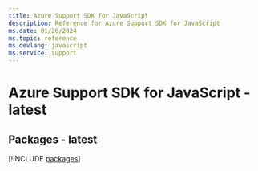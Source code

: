 ```yaml
---
title: Azure Support SDK for JavaScript
description: Reference for Azure Support SDK for JavaScript
ms.date: 01/26/2024
ms.topic: reference
ms.devlang: javascript
ms.service: support
---
```

# Azure Support SDK for JavaScript - latest
## Packages - latest
[!INCLUDE [packages](support-index.md)]